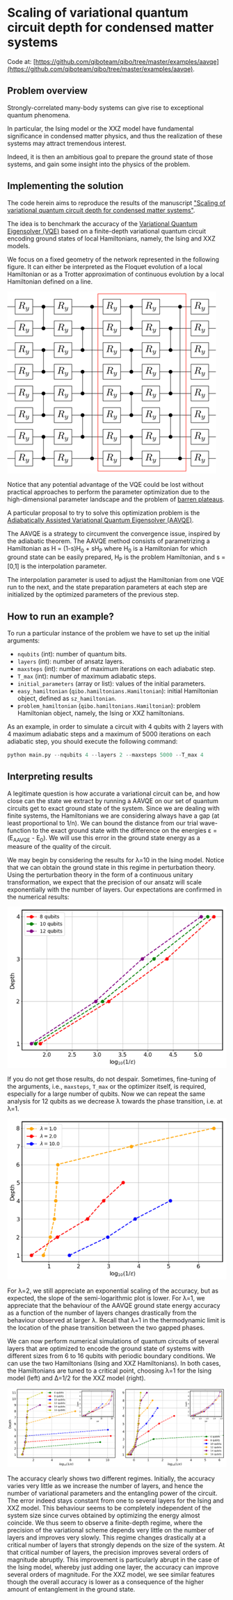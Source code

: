 # Scaling of variational quantum circuit depth for condensed matter systems

Code at: [https://github.com/qiboteam/qibo/tree/master/examples/aavqe](https://github.com/qiboteam/qibo/tree/master/examples/aavqe).

## Problem overview
Strongly-correlated many-body systems can give rise to exceptional quantum
phenomena.

In particular, the Ising model or the XXZ model have fundamental significance in
condensed matter physics, and thus the realization of these systems may attract
tremendous interest.

Indeed, it is then an ambitious goal to prepare the ground state of those
systems, and gain some insight into the physics of the problem.

## Implementing the solution

The code herein aims to reproduce the results of the manuscript ["Scaling of
variational quantum circuit depth for condensed matter
systems"](https://quantum-journal.org/papers/q-2020-05-28-272/).

The idea is to benchmark the accuracy of the [Variational Quantum Eigensolver
(VQE)](https://www.nature.com/articles/ncomms5213) based on a finite-depth
variational quantum circuit encoding ground states of local Hamiltonians,
namely, the Ising and XXZ models.

We focus on a fixed geometry of the network represented in  the following
figure. It can either be interpreted as the Floquet evolution of a local
Hamiltonian or as a Trotter approximation of continuous evolution by a local
Hamiltonian defined on a line.

![ansatz1](images/ansatz-1.png)

Notice that any potential advantage of the VQE could be lost without practical
approaches to perform the parameter optimization due to the high-dimensional
parameter landscape and the problem of [barren
plateaus](https://www.nature.com/articles/s41467-018-07090-4).

A particular proposal to try to solve this optimization problem is the
[Adiabatically Assisted Variational Quantum Eigensolver
(AAVQE)](https://arxiv.org/abs/1806.02287).

The AAVQE is a strategy to circumvent the convergence issue, inspired by the
adiabatic theorem. The AAVQE method consists of parametrizing a Hamiltonian as H
= (1-s)H<sub>0</sub> + sH<sub>P</sub> where H<sub>0</sub> is a Hamiltonian for
which ground state can be easily prepared, H<sub>P</sub> is the problem
Hamiltonian, and s = [0,1] is the interpolation parameter.

The interpolation parameter is used to adjust the Hamiltonian from one VQE run
to the next, and the state preparation parameters at each step are initialized
by the optimized parameters of the previous step.

## How to run an example?

To run a particular instance of the problem we have to set up the initial
arguments:
- `nqubits` (int): number of quantum bits.
- `layers` (int): number of ansatz layers.
- `maxsteps` (int): number of maximum iterations on each adiabatic step.
- `T_max` (int): number of maximum adiabatic steps.
- `initial_parameters` (array or list): values of the initial parameters.
- `easy_hamiltonian` (`qibo.hamiltonians.Hamiltonian`): initial Hamiltonian
  object, defined as `sz_hamiltonian`.
- `problem_hamiltonian` (`qibo.hamiltonians.Hamiltonian`): problem Hamiltonian
  object, namely, the Ising or XXZ hamiltonians.

As an example, in order to simulate a circuit with 4 qubits with 2 layers with 4
maximum adiabatic steps and a maximum of 5000 iterations on each adiabatic step,
you should execute the following command:

```python
python main.py --nqubits 4 --layers 2 --maxsteps 5000 --T_max 4
```

## Interpreting results

A legitimate question is how accurate a variational circuit can be, and how
close can the state we extract by running a AAVQE on our set of quantum circuits
get to exact ground state of the system. Since we are dealing with finite
systems, the Hamiltonians we are considering always have a gap (at least
proportional to 1/n). We can bound the distance from our trial wave-function to
the exact ground state with the difference on the energies ε =
(E<sub>AAVQE</sub> - E<sub>0</sub>). We will use this error in the ground state
energy as a measure of the quality of the circuit.

We may begin by considering the results for λ=10 in the Ising model. Notice that
we can obtain the ground state in this regime in perturbation theory. Using the
perturbation theory in the form of a continuous unitary transformation, we
expect that the precision of our ansatz will scale exponentially with the number
of layers. Our expectations are confirmed in the numerical results:

![lambda10](images/Lambda10_Ising.png)

If you do not get those results, do not despair. Sometimes, fine-tuning of the
arguments, i.e., `maxsteps`, `T_max` or the optimizer itself, is required,
especially for a large number of qubits. Now we can repeat the same analysis for
12 qubits as we decrease λ towards the phase transition, i.e. at λ=1.

![lambda](images/Lambdas_Ising.png)

For λ=2, we still appreciate an exponential scaling of the accuracy, but as
expected, the slope of the semi-logarithmic plot is lower.  For λ=1, we
appreciate that the behaviour of the AAVQE ground state energy accuracy as a
function of the number of layers changes drastically from the behaviour observed
at larger λ. Recall that λ=1 in the thermodynamic limit is the location of the
phase transition between the two gapped phases.

We can now perform numerical simulations of quantum circuits of several layers
that are optimized to encode the ground state of systems with different sizes
from 6 to 16 qubits with periodic boundary conditions. We can use the two
Hamiltonians (Ising and XXZ Hamiltonians). In both cases, the Hamiltonians are
tuned to a critical point, choosing λ=1 for the Ising model (left) and Δ=1/2 for
the XXZ model (right).

![lambda10](images/ising.png)

The accuracy clearly shows two different regimes. Initially, the accuracy varies
very little as we increase the number of layers, and hence the number of
variational parameters and the entangling power of the circuit. The error indeed
stays constant from one to several layers for the Ising and XXZ model. This
behaviour seems to be completely independent of the system size since curves
obtained by optimizing the energy almost coincide. We thus seem to observe a
finite-depth regime, where the precision of the variational scheme depends very
little on the number of layers and improves very slowly. This regime changes
drastically at a critical number of layers that strongly depends on the size of
the system. At that critical number of layers, the precision improves several
orders of magnitude abruptly. This improvement is particularly abrupt in the
case of the Ising model, whereby just adding one layer, the accuracy can improve
several orders of magnitude.  For the XXZ model, we see similar features though
the overall accuracy is lower as a consequence of the higher amount of
entanglement in the ground state.
